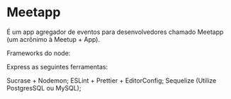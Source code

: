 # Meetapp
É um app agregador de eventos para desenvolvedores chamado Meetapp (um acrônimo à Meetup + App).

Frameworks do node: 

Express as seguintes ferramentas:

Sucrase + Nodemon;
ESLint + Prettier + EditorConfig;
Sequelize (Utilize PostgresSQL ou MySQL);
